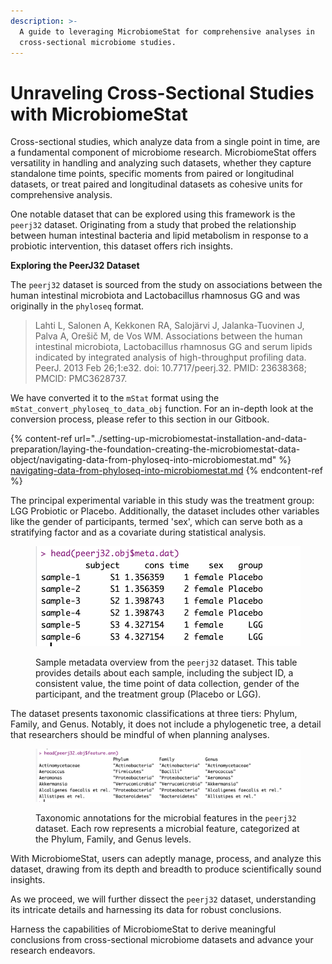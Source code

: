 ```yaml
---
description: >-
  A guide to leveraging MicrobiomeStat for comprehensive analyses in
  cross-sectional microbiome studies.
---
```


# Unraveling Cross-Sectional Studies with MicrobiomeStat

Cross-sectional studies, which analyze data from a single point in time, are a fundamental component of microbiome research. MicrobiomeStat offers versatility in handling and analyzing such datasets, whether they capture standalone time points, specific moments from paired or longitudinal datasets, or treat paired and longitudinal datasets as cohesive units for comprehensive analysis.

One notable dataset that can be explored using this framework is the `peerj32` dataset. Originating from a study that probed the relationship between human intestinal bacteria and lipid metabolism in response to a probiotic intervention, this dataset offers rich insights.

**Exploring the PeerJ32 Dataset**

The `peerj32` dataset is sourced from the study on associations between the human intestinal microbiota and Lactobacillus rhamnosus GG and was originally in the `phyloseq` format.&#x20;

> Lahti L, Salonen A, Kekkonen RA, Salojärvi J, Jalanka-Tuovinen J, Palva A, Orešič M, de Vos WM. Associations between the human intestinal microbiota, Lactobacillus rhamnosus GG and serum lipids indicated by integrated analysis of high-throughput profiling data. PeerJ. 2013 Feb 26;1:e32. doi: 10.7717/peerj.32. PMID: 23638368; PMCID: PMC3628737.

We have converted it to the `mStat` format using the `mStat_convert_phyloseq_to_data_obj` function. For an in-depth look at the conversion process, please refer to this section in our Gitbook.

{% content-ref url="../setting-up-microbiomestat-installation-and-data-preparation/laying-the-foundation-creating-the-microbiomestat-data-object/navigating-data-from-phyloseq-into-microbiomestat.md" %}
[navigating-data-from-phyloseq-into-microbiomestat.md](../setting-up-microbiomestat-installation-and-data-preparation/laying-the-foundation-creating-the-microbiomestat-data-object/navigating-data-from-phyloseq-into-microbiomestat.md)
{% endcontent-ref %}

The principal experimental variable in this study was the treatment group: LGG Probiotic or Placebo. Additionally, the dataset includes other variables like the gender of participants, termed 'sex', which can serve both as a stratifying factor and as a covariate during statistical analysis.

<figure><img src="../.gitbook/assets/Screenshot 2023-10-10 at 18.31.52.png" alt=""><figcaption><p>Sample metadata overview from the <code>peerj32</code> dataset. This table provides details about each sample, including the subject ID, a consistent value, the time point of data collection, gender of the participant, and the treatment group (Placebo or LGG).</p></figcaption></figure>

The dataset presents taxonomic classifications at three tiers: Phylum, Family, and Genus. Notably, it does not include a phylogenetic tree, a detail that researchers should be mindful of when planning analyses.

<figure><img src="../.gitbook/assets/Screenshot 2023-10-10 at 18.32.30.png" alt=""><figcaption><p>Taxonomic annotations for the microbial features in the <code>peerj32</code> dataset. Each row represents a microbial feature, categorized at the Phylum, Family, and Genus levels.</p></figcaption></figure>

With MicrobiomeStat, users can adeptly manage, process, and analyze this dataset, drawing from its depth and breadth to produce scientifically sound insights.

As we proceed, we will further dissect the `peerj32` dataset, understanding its intricate details and harnessing its data for robust conclusions.

Harness the capabilities of MicrobiomeStat to derive meaningful conclusions from cross-sectional microbiome datasets and advance your research endeavors.
